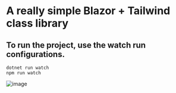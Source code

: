 # A really simple Blazor + Tailwind class library

## To run the project, use the watch run configurations.

```
dotnet run watch
npm run watch
```

![image](https://github.com/ddjerqq/tw/assets/57017344/502f55d3-df75-412e-a813-0c46dea1183d)
